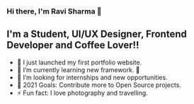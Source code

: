 ### Hi there, I'm Ravi Sharma 👋

## I'm a Student, UI/UX Designer, Frontend Developer and Coffee Lover!!

- 🔭 I just launched my first portfolio website.
- 🌱 I’m currently learning new framework. 🤣
- 👯 I’m looking for internships and new opportunities.
- 🥅 2021 Goals: Contribute more to Open Source projects.
- ⚡ Fun fact: I love photography and travelling.
